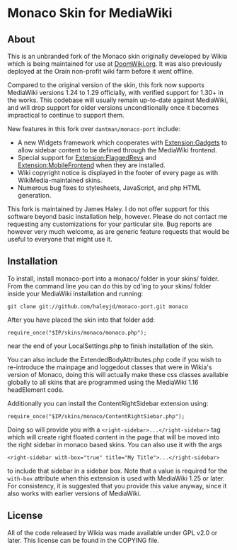 Monaco Skin for MediaWiki
=========================

About
-----

This is an unbranded fork of the Monaco skin originally developed by Wikia
which is being maintained for use at [DoomWiki.org](http://doomwiki.org). It was
also previously deployed at the Orain non-profit wiki farm before it went 
offline.

Compared to the original version of the skin, this fork now supports MediaWiki
versions 1.24 to 1.29 officially, with verified support for 1.30+ in the works.
This codebase will usually remain up-to-date against MediaWiki, and will drop
support for older versions unconditionally once it becomes impractical to
continue to support them.

New features in this fork over `dantman/monaco-port` include:  

* A new Widgets framework which cooperates with [Extension:Gadgets](https://www.mediawiki.org/wiki/Extension:Gadgets) to allow sidebar content to be defined through the MediaWiki frontend.
* Special support for [Extension:FlaggedRevs](https://www.mediawiki.org/wiki/Extension:FlaggedRevs) and [Extension:MobileFrontend](https://www.mediawiki.org/wiki/Extension:MobileFrontend) when they are installed.
* Wiki copyright notice is displayed in the footer of every page as with WikiMedia-maintained skins.
* Numerous bug fixes to stylesheets, JavaScript, and php HTML generation.

This fork is maintained by James Haley. I do not offer support for this
software beyond basic installation help, however. Please do not contact
me requesting any customizations for your particular site. Bug reports
are however very much welcome, as are generic feature requests that 
would be useful to everyone that might use it.

Installation
------------

To install, install monaco-port into a monaco/ folder in your skins/ folder.
From the command line you can do this by cd'ing to your skins/ folder inside
your MediaWiki installation and running:

`git clone git://github.com/haleyjd/monaco-port.git monaco`

After you have placed the skin into that folder add:

`require_once("$IP/skins/monaco/monaco.php");`

near the end of your LocalSettings.php to finish installation of the skin.

You can also include the ExtendedBodyAttributes.php code if you wish to
re-introduce the mainpage and loggedout classes that were in Wikia's version of
Monaco, doing this will actually make these css classes available globally to
all skins that are programmed using the MediaWiki 1.16 headElement code.

Additionally you can install the ContentRightSidebar extension using:

`require_once("$IP/skins/monaco/ContentRightSiebar.php");`

Doing so will provide you with a `<right-sidebar>...</right-sidebar>` tag which 
will create right floated content in the page that will be moved into the right
sidebar in monaco based skins. You can also use it with the args 

`<right-sidebar with-box="true" title="My Title">...</right-sidebar>`

to include that sidebar in a sidebar box. Note that a value is required for 
the `with-box` attribute when this extension is used with MediaWiki 1.25 or
later. For consistency, it is suggested that you provide this value anyway,
since it also works with earlier versions of MediaWiki.

License
-------
All of the code released by Wikia was made available under GPL v2.0 or later.
This license can be found in the COPYING file.
